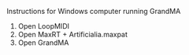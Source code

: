 Instructions for Windows computer running GrandMA

1. Open LoopMIDI
2. Open MaxRT + Artificialia.maxpat 
3. Open GrandMA